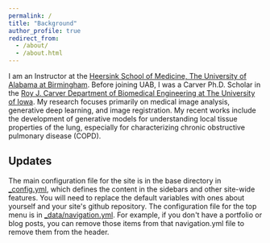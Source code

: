 ```yaml
---
permalink: /
title: "Background"
author_profile: true
redirect_from: 
  - /about/
  - /about.html
---
```


I am an Instructor at the [Heersink School of Medicine, The University of Alabama at Birmingham](https://www.uab.edu/medicine/home/). Before joining UAB, I was a Carver Ph.D. Scholar in the [Roy J. Carver Department of Biomedical Engineering at The University of Iowa](https://engineering.uiowa.edu/bme). My research focuses primarily on medical image analysis, generative deep learning, and image registration. My recent works include the development of generative models for understanding local tissue properties of the lung, especially for characterizing chronic obstructive pulmonary disease (COPD).


Updates
------
The main configuration file for the site is in the base directory in [_config.yml](https://github.com/academicpages/academicpages.github.io/blob/master/_config.yml), which defines the content in the sidebars and other site-wide features. You will need to replace the default variables with ones about yourself and your site's github repository. The configuration file for the top menu is in [_data/navigation.yml](https://github.com/academicpages/academicpages.github.io/blob/master/_data/navigation.yml). For example, if you don't have a portfolio or blog posts, you can remove those items from that navigation.yml file to remove them from the header. 
